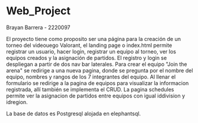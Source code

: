 # Web_Project
Brayan Barrera - 2220097

El proyecto tiene como proposito ser una página para la creación de un torneo del videouego Valorant,
el landing page o index.html permite registrar un usuario, hacer login, registrar un equipo al torneo, ver los equipos creados y la asignación de partidos.
El registro y login se despliegan a partir de dos nav bar laterales.
Para crear el equipo "Join the arena" se redirige a una nueva pagina, donde se pregunta por el nombre del equipo, nombres y rangos de los 7 integrantes del equipo. 
Al llenar el formulario se redirige a la pagina de equipos para visualizar la informacion registrada, allí también se implementa el CRUD.
La pagina schedules permite ver la asignacion de partidos entre equipos con igual iddivision y idregion.

La base de datos es Postgresql alojada en elephantsql.
